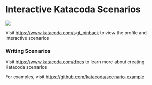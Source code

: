# Interactive Katacoda Scenarios

[![](http://shields.katacoda.com/katacoda/sgt_pinback/count.svg)](https://www.katacoda.com/sgt_pinback "Get your profile on Katacoda.com")

Visit https://www.katacoda.com/sgt_pinback to view the profile and interactive scenarios

### Writing Scenarios
Visit https://www.katacoda.com/docs to learn more about creating Katacoda scenarios

For examples, visit https://github.com/katacoda/scenario-example
